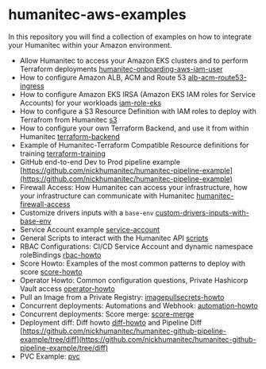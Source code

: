 # humanitec-aws-examples

In this repository you will find a collection of examples on how to integrate your Humanitec within your Amazon environment.

- Allow Humanitec to access your Amazon EKS clusters and to perform Terraform deployments [humanitec-onboarding-aws-iam-user](humanitec-onboarding-aws-iam-user)
- How to configure Amazon ALB, ACM and Route 53 [alb-acm-route53-ingress](alb-acm-route53-ingress)
- How to configure Amazon EKS IRSA (Amazon EKS IAM roles for Service Accounts) for your workloads [iam-role-eks](iam-role-eks)
- How to configure a S3 Resource Definition with IAM roles to deploy with Terrafrom from Humanitec [s3](s3)
- How to configure your own Terraform Backend, and use it from within Humanitec [terraform-backend](terraform-backend)
- Example of Humanitec-Terraform Compatible Resource definitions for training [terraform-training](terraform-training)
- GitHub end-to-end Dev to Prod pipeline example [https://github.com/nickhumanitec/humanitec-pipeline-example](https://github.com/nickhumanitec/humanitec-pipeline-example)
- Firewall Access: How Humanitec can access your infrastructure, how your infrastructure can communicate with Humanitec [humanitec-firewall-access](humanitec-firewall-access)
- Customize drivers inputs with a `base-env` [custom-drivers-inputs-with-base-env](custom-drivers-inputs-with-base-env)
- Service Account example [service-account](service-account)
- General Scripts to interact with the Humanitec API [scripts](scripts)
- RBAC Configurations: CI/CD Service Account and dynamic namespace roleBindings [rbac-howto](rbac-howto)
- Score Howto: Examples of the most common patterns to deploy with score [score-howto](score-howto)
- Operator Howto: Common configuration questions, Private Hashicorp Vault access [operator-howto](operator-howto)
- Pull an Image from a Private Registry: [imagepullsecrets-howto](imagepullsecrets-howto)
- Concurrent deployments: Automations and Webhook: [automation-howto](automation-howto)
- Concurrent deployments: Score merge: [score-merge](score-merge)
- Deployment diff: Diff howto [diff-howto](diff-howto) and Pipeline Diff [https://github.com/nickhumanitec/humanitec-github-pipeline-example/tree/diff](https://github.com/nickhumanitec/humanitec-github-pipeline-example/tree/diff)
- PVC Example: [pvc](pvc)
